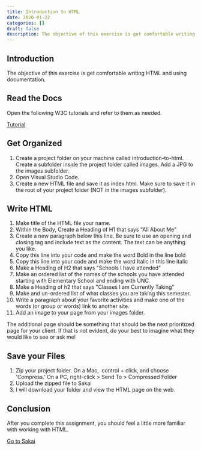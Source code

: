 ```yaml
---
title: Introduction to HTML
date: 2020-01-22
categories: []
draft: false
description: The objective of this exercise is get comfortable writing HTML and using documentation.
---
```


## Introduction

The objective of this exercise is get comfortable writing HTML and using documentation.

## Read the Docs

Open the following W3C tutorials and refer to them as needed.

[Tutorial](http://www.w3schools.com/html/default.asp)

## Get Organized

1. Create a project folder on your machine called introduction-to-html. Create a subfolder inside the project folder called images. Add a JPG to the images subfolder.
2. Open Visual Studio Code.
3. Create a new HTML file and save it as index.html. Make sure to save it in the root of your project folder (NOT in the images subfolder).

## Write HTML

1. Make title of the HTML file your name.
2. Within the Body, Create a Heading of H1 that says "All About Me"
3. Create a new paragraph below this line. Be sure to use an opening and closing tag and include text as the content. The text can be anything you like.
4. Copy this line into your code and make the word Bold in the line bold
5. Copy this line into your code and make the word Italic in this line italic
6. Make a Heading of H2 that says "Schools I have attended"
7. Make an ordered list of the names of the schools you have attended starting with Elementary School and ending with UNC.
8. Make a Heading of h2 that says "Classes I am Currently Taking"
9. Make and un-ordered list of what classes you are taking this semester.
10. Write a paragraph about your favorite activities and make one of the words (or group or words) link to another site.
11. Add an image to your page from your images folder.

The additional page should be something that should be the next prioritized page for your client. If that is not evident, do your best to imagine what they would like to see or ask me!

## Save your Files

1. Zip your project folder. On a Mac,  control + click, and choose 'Compress.' On a PC, right-click > Send To > Compressed Folder
2. Upload the zipped file to Sakai
3. I will download your folder and view the HTML page on the web.

## Conclusion

After you complete this assignment, you should feel a little more familiar with working with HTML.

[Go to Sakai](https://sakai.unc.edu)
